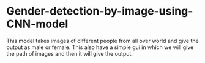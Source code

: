 # Gender-detection-by-image-using-CNN-model
This model takes images of different people from all over world and give the output as male or female.
This also have a simple gui in which we will give the path of images and then it will give the output.
